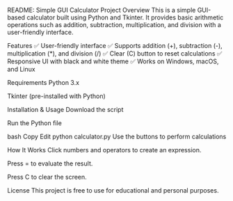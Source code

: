 README: Simple GUI Calculator
Project Overview
This is a simple GUI-based calculator built using Python and Tkinter. It provides basic arithmetic operations such as addition, subtraction, multiplication, and division with a user-friendly interface.

Features
✅ User-friendly interface
✅ Supports addition (+), subtraction (-), multiplication (*), and division (/)
✅ Clear (C) button to reset calculations
✅ Responsive UI with black and white theme
✅ Works on Windows, macOS, and Linux

Requirements
Python 3.x

Tkinter (pre-installed with Python)

Installation & Usage
Download the script

Run the Python file

bash
Copy
Edit
python calculator.py
Use the buttons to perform calculations

How It Works
Click numbers and operators to create an expression.

Press = to evaluate the result.

Press C to clear the screen.

License
This project is free to use for educational and personal purposes.

